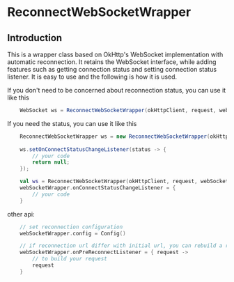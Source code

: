 # ReconnectWebSocketWrapper

## Introduction

This is a wrapper class based on OkHttp's WebSocket implementation with automatic reconnection. 
It retains the WebSocket interface, while adding features such as getting connection status and 
setting connection status listener. It is easy to use and the following is how it is used.

If you don't need to be concerned about reconnection status, you can use it like this
```java
    WebSocket ws = ReconnectWebSocketWrapper(okHttpClient, request, webSocketListener);
```

If you need the status, you can use it like this
```java
    ReconnectWebSocketWrapper ws = new ReconnectWebSocketWrapper(okHttpClient, request, webSocketListener);
    
    ws.setOnConnectStatusChangeListener(status -> {
        // your code
        return null;
    });
```

```kotlin
    val ws = ReconnectWebSocketWrapper(okHttpClient, request, webSocketListener)
    webSocketWrapper.onConnectStatusChangeListener = {
        // your code
    }
```

other api:

```kotlin
    // set reconnection configuration
    webSocketWrapper.config = Config()

    // if reconnection url differ with initial url, you can rebuild a request from this listener
    webSocketWrapper.onPreReconnectListener = { request -> 
        // to build your request
        request
    }
```
